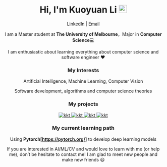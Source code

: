 <div align="center">
  
<h1>Hi, I'm Kuoyuan Li <img src="https://media.giphy.com/media/hvRJCLFzcasrR4ia7z/giphy.gif" width="25px"></h1>
  
[LinkedIn](https://www.linkedin.com/in/kuoyuan-li/)  | [Email](kuoyuanl@student.unimelb.edu.au)

I am a Master student at **The University of Melbourne**，Major in **Computer Science**💻

I am enthusiastic about learning everything about computer science and software engineer ❤️
 
### My Interests

Artificial Intelligence, Machine Learning, Computer Vision

Software development, algorithms and computer science theories
  

### My projects

<a href="https://github.com/Kuoyuan-Li/game-shadow-bounce">
  <img alt="kkt" src="https://github-readme-stats.vercel.app/api/pin/?username=kuoyuan-li&repo=game-shadow-bounce&show_owner=true" />
</a>

<a href="https://github.com/Kuoyuan-Li/game-whist">
  <img alt="kkt" src="https://github-readme-stats.vercel.app/api/pin/?username=kuoyuan-li&repo=game-whist&show_owner=true" />
</a>

<a href="https://github.com/Kuoyuan-Li/pacman-AI">
  <img alt="kkt" src="https://github-readme-stats.vercel.app/api/pin/?username=kuoyuan-li&repo=pacman-AI&show_owner=true" />
</a>

<a href="https://github.com/Kuoyuan-Li/GHSeportfolio">
  <img alt="kkt" src="https://github-readme-stats.vercel.app/api/pin/?username=kuoyuan-li&repo=GHSeportfolio&show_owner=true" />
</a>
  
### My current learning path
Using **Pytorch[https://pytorch.org/]** to develop deep learning models

If you are interested in AI/ML/CV and would love to learn with me (or help me), don’t be hesitate to contact me! I am glad to meet new people and make new friends 😃
</div> 

<!--
**Kuoyuan-Li/Kuoyuan-Li** is a ✨ _special_ ✨ repository because its `README.md` (this file) appears on your GitHub profile.

Here are some ideas to get you started:

- 🔭 I’m currently working on ...
- 🌱 I’m currently learning ...
- 👯 I’m looking to collaborate on ...
- 🤔 I’m looking for help with ...
- 💬 Ask me about ...
- 📫 How to reach me: ...
- 😄 Pronouns: ...
- ⚡ Fun fact: ...
-->
